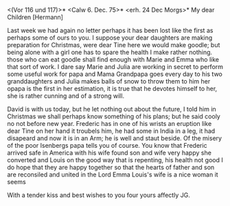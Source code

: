 <(Vor 116 und 117)>* <Calw 6. Dec. 75>*
 <erh. 24 Dec Morgs>*
My dear Children [Hermann]

Last week we had again no letter perhaps it has been lost like the first as perhaps some of ours to you. I suppose your dear daughters are making preparation for Christmas, were dear Tine here we would make goodle; but being alone with a girl one has to spare the health I make rather nothing. those who can eat goodle shall find enough with Marie and Emma who like that sort of work. I dare say Marie and Julia are working in secret to perform some useful work for papa and Mama Grandpapa goes every day to his two granddaughters and Julia makes balls of snow to throw them to him her opapa is the first in her estimation, it is true that he devotes himself to her, she is rather cunning and of a strong will.

David is with us today, but he let nothing out about the future, I told him in Christmas we shall perhaps know something of his plans; but he said cooly no not before new year. Frederic has in one of his wrists an eruption like dear Tine on her hand it troubels him, he had some in India in a leg, it had disapeard and now it is in an Arm; he is well and staut beside. Of the misery of the poor Isenbergs papa tells you of course. You know that Frederic arrived safe in America with his wife found son and wife very happy she converted and Louis on the good way that is repenting, his health not good I do hope that they are happy together so that the hearts of father and son are reconsiled and united in the Lord Emma Louis's wife is a nice woman it seems

With a tender kiss and best wishes to you four
 yours affectly
 JG.
